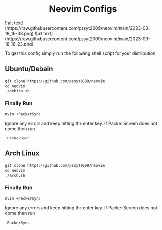 <h1 align="center">Neovim Configs</h1>
![alt text](https://raw.githubusercontent.com/pssyt2009/neovim/main/2023-03-18_16-33.png)
![alt text](https://raw.githubusercontent.com/pssyt2009/neovim/main/2023-03-18_16-23.png)

To get this config simply run the following shell script for your distribution

## Ubuntu/Debain
```
git clone https://github.com/pssyt2009/neovim
cd neovim
./debian.sh
```
### Finally Run
```
nvim +PackerSync
```
Ignore any errors and keep hitting the enter key. If Packer Screen does not come then run
```
:PackerSync
```
## Arch Linux
```
git clone https://github.com/pssyt2009/neovim
cd neovim
./arch.sh
```
### Finally Run
```
nvim +PackerSync
```
Ignore any errors and keep hitting the enter key. If Packer Screen does not come then run
```
:PackerSync
```
